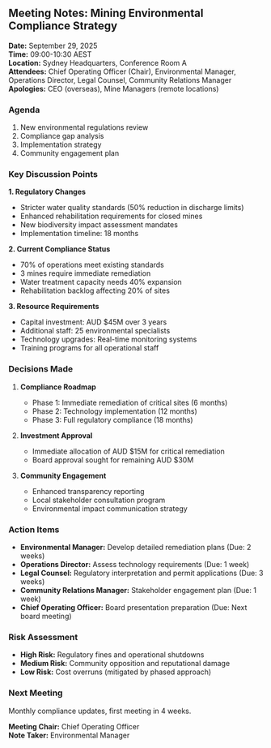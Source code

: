 ## Meeting Notes: Mining Environmental Compliance Strategy

**Date:** September 29, 2025  
**Time:** 09:00-10:30 AEST  
**Location:** Sydney Headquarters, Conference Room A  
**Attendees:** Chief Operating Officer (Chair), Environmental Manager, Operations Director, Legal Counsel, Community Relations Manager  
**Apologies:** CEO (overseas), Mine Managers (remote locations)

### Agenda
1. New environmental regulations review
2. Compliance gap analysis
3. Implementation strategy
4. Community engagement plan

### Key Discussion Points

**1. Regulatory Changes**
- Stricter water quality standards (50% reduction in discharge limits)
- Enhanced rehabilitation requirements for closed mines
- New biodiversity impact assessment mandates
- Implementation timeline: 18 months

**2. Current Compliance Status**
- 70% of operations meet existing standards
- 3 mines require immediate remediation
- Water treatment capacity needs 40% expansion
- Rehabilitation backlog affecting 20% of sites

**3. Resource Requirements**
- Capital investment: AUD $45M over 3 years
- Additional staff: 25 environmental specialists
- Technology upgrades: Real-time monitoring systems
- Training programs for all operational staff

### Decisions Made
1. **Compliance Roadmap**
   - Phase 1: Immediate remediation of critical sites (6 months)
   - Phase 2: Technology implementation (12 months)
   - Phase 3: Full regulatory compliance (18 months)

2. **Investment Approval**
   - Immediate allocation of AUD $15M for critical remediation
   - Board approval sought for remaining AUD $30M

3. **Community Engagement**
   - Enhanced transparency reporting
   - Local stakeholder consultation program
   - Environmental impact communication strategy

### Action Items
- **Environmental Manager:** Develop detailed remediation plans (Due: 2 weeks)
- **Operations Director:** Assess technology requirements (Due: 1 week)
- **Legal Counsel:** Regulatory interpretation and permit applications (Due: 3 weeks)
- **Community Relations Manager:** Stakeholder engagement plan (Due: 1 week)
- **Chief Operating Officer:** Board presentation preparation (Due: Next board meeting)

### Risk Assessment
- **High Risk:** Regulatory fines and operational shutdowns
- **Medium Risk:** Community opposition and reputational damage
- **Low Risk:** Cost overruns (mitigated by phased approach)

### Next Meeting
Monthly compliance updates, first meeting in 4 weeks.

**Meeting Chair:** Chief Operating Officer  
**Note Taker:** Environmental Manager